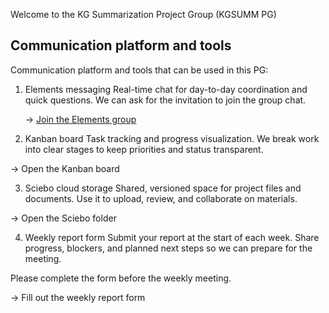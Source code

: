 Welcome to the KG Summarization Project Group (KGSUMM PG)

## Communication platform and tools
Communication platform and tools that can be used in this PG:

1. Elements messaging
   Real-time chat for day-to-day coordination and quick questions. We can ask for the invitation to join the group chat.
   
   → [Join the Elements group](https://element.cs.uni-paderborn.de/)

3. Kanban board
Task tracking and progress visualization. We break work into clear stages to keep priorities and status transparent.

→ Open the Kanban board

3. Sciebo cloud storage
Shared, versioned space for project files and documents. Use it to upload, review, and collaborate on materials.

→ Open the Sciebo folder

4. Weekly report form
Submit your report at the start of each week. Share progress, blockers, and planned next steps so we can prepare for the meeting.

Please complete the form before the weekly meeting.

→ Fill out the weekly report form
